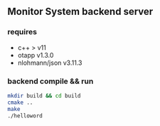## Monitor System backend server
### requires
- c++ > v11
- otapp v1.3.0
- nlohmann/json v3.11.3

### backend compile && run
```bash
mkdir build && cd build
cmake ..
make
./helloword
```